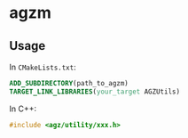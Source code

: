 # agzm

## Usage

In `CMakeLists.txt`:

```cmake
ADD_SUBDIRECTORY(path_to_agzm)
TARGET_LINK_LIBRARIES(your_target AGZUtils)
```

In C++:

```cpp
#include <agz/utility/xxx.h>
```

